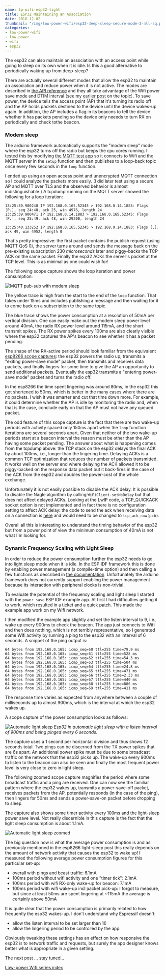 ```yaml
---
name: lp-wifi-esp32-light
title: ESP32 Maintaining an Association
date: 2018-12-02
thumbnail: "/img/low-power-wifi/esp32-deep-sleep-secure-mode-3-all-sq.png"
categories:
- low-power-wifi
- low-power
- wifi
- esp32
---
```


The esp32 can also maintain an association with an access point while going to sleep on
its own when it is idle. Is this a good alternative to periodically waking up from deep-sleep?<!--more-->

There are actually several different modes that allow the esp32 to maintain an association and
reduce power when it is not active. The modes are described in
[the API reference](https://docs.espressif.com/projects/esp-idf/en/latest/api-reference/system/power_management.html)
and they all take advantage of the Wifi power save mode and DTIM
interval (see my [earlier post](/lp-wifi-association) on the topic).
To save power, the device tells the access point (AP) that it's turning its radio off
and the AP holds packets destined to the device until the device wakes-up again.
In addition, the AP includes a flag in its
beacons to tell the device whether it has packets pending so the device only neeeds to turn RX on
periodically and check tothe beacon.

### Modem sleep

The arduino framework automatically supports the "modem sleep" mode where the esp32 turns off
the radio but keeps the cpu cores running.
I tested this by modifying [the MQTT test app](https://github.com/tve/low-power-wifi/)
so it connects to Wifi and the MQTT server in the
`setup` function and then publishes to a loop-back topic once every few seconds in the `loop`
function.

I ended up using an open access point and unencrypted MQTT connection so I could analyze the packets
more easily. (I did later test using a secure AP and MQTT over TLS and the observed behavior is almost
indistinguishable.)
A tcpdump running on the MQTT server showed the following for a loop iteration:

```
13:25:39.900240 IP 192.168.0.165.52345 > 192.168.0.14.1883: Flags [P.], seq 24:48, ack 25, win 4976, length 24
13:25:39.900471 IP 192.168.0.14.1883 > 192.168.0.165.52345: Flags [P.], seq 25:49, ack 48, win 29200, length 24

13:25:40.133252 IP 192.168.0.165.52345 > 192.168.0.14.1883: Flags [.], ack 49, win 4952, length 0
```

That's pretty impressive: the first packet contains the publish request (using MQTT QoS 0), the
server turns around and sends the message back on the pre-existing subscription 230 _microseconds_
later and piggy-backs the TCP ACK on the same packet. Finally the esp32 ACKs the server's packet at
the TCP level. This is as minimal as one could wish for!

The following scope capture shows the loop iteration and power consumption:

![MQTT pub-sub with modem sleep](/img/low-power-wifi/esp32-modem-sleep-mqtt.png)

The yellow trace is high from the start to the end of the `loop` function.
That takes under 15ms and includes publishing a message and then waiting for it to come back on a
subscription to the same topic.

The blue trace shows the power consumption at a resolution of 50mA per vertical division. One can
easily make out the modem sleep power level around 40mA, the radio RX power level around 115mA,
and the short transmit spikes. The RX power spikes every 100ms are also clearly visible where the
esp32 captures the AP's beacon to see whether it has a packet pending.

The shape of the RX-active period should look familiar from the equivalent
[esp8266 scope captures](/lp-wifi-esp8266-assoc): the esp32 powers the radio up, transmits
a "exiting power-save mode" packet, then transmits and receives data packets, and finally lingers for some
time to give the AP an opportunity to send additional packets. Eventually the esp32 transmits a
"entering power-save mode" packet and turns the radio off.

In the esp8266 the time spent lingering was around 80ms, in the esp32 this got shortened to 50ms,
which is better in the many cases where there are no packets. I wish it was smarter and cut that
time down more. For example, it could determine whether the AP is idle by monitoring the radio and,
when that is the case, conclude early on that the AP must not have any queued packet.

The odd feature of this scope capture is the fact that there are two wake-up periods with activity
spaced only 150ms apart when the `loop` function iterations are several seconds apart. Given that
neither of the two wake-up periods start at a beacon interval the reason must be other than the
AP having some packet pending.
The answer about what is happening comes from the tcpdump above: the TCP stack on
the esp32 delays the final ACK by about 100ms, i.e., longer than the lingering time. Delaying ACKs
is a common TCP optimization that reduces the number of packets transmitted. It works well on the
server end where delaying the ACK allowed it to be piggy-backed on the response data packet but it
back-fires in the case of the ACK from the esp32 and doubles the power-cost of the whole exchange.

Unfortunately it is not easily possible to disable the ACK delay. It is possible to disable
the Nagle algorithm by calling `WiFiClient.setNoDelay` but that does not affect delayed ACKs.
Looking at the LwIP code, a TCP_QUICKACK socket option is not implemented and in fact
there is no configuration setting to affect ACK delay: the code to send the ack when receiving
data on a connection is
[here](https://github.com/espressif/esp-lwip/blob/046fadde072b5fca94bea84c16cce5ecbfd6948e/src/core/tcp_in.c#L1541)
and would need to be changed to `tcp_ack_now(pcb)`.

Overall all this is interesting to understand the timing behavior of the esp32 but from a power
point of view the minimum consumption of 40mA is not what I'm looking for.

### Dynamic Frequency Scaling with Light Sleep

In order to reduce the power consumption further the esp32 needs to go into light sleep mode when it
is idle. In the ESP IDF framework this is done by enabling power management (a compile-time option)
and then calling a few functions as described in
[the documentation](https://docs.espressif.com/projects/esp-idf/en/latest/api-reference/system/power_management.html).
Unfortunately the arduino framework does not currently support enabling the power management because
its interaction with peripheral clocks is non-trivial.

To evaluate the potential of the frequency scaling and light sleep I started with the `power_save`
ESP IDF example app. At first I had difficulties getting it to work, which resulted in a 
[ticket](https://github.com/espressif/esp-idf/issues/2711) and
a quick [patch](https://github.com/espressif/esp-idf/issues/2711#issuecomment-441863113).
This made the example app work on my Wifi network.

I then modified the example app slightly and set the listen interval to 9, i.e., wake up every 900ms
to check the beacon. The app just connects to Wifi and then does nothing, which is not terribly
representative, so I generated some Wifi activity by running a ping to the esp32 with an interval
of 6 seconds.
A snippet of the ping output is:

```
64 bytes from 192.168.0.165: icmp_seq=60 ttl=255 time=79.9 ms
64 bytes from 192.168.0.165: icmp_seq=61 ttl=255 time=528 ms
64 bytes from 192.168.0.165: icmp_seq=62 ttl=255 time=54.3 ms
64 bytes from 192.168.0.165: icmp_seq=63 ttl=255 time=504 ms
64 bytes from 192.168.0.165: icmp_seq=64 ttl=255 time=24.8 ms
64 bytes from 192.168.0.165: icmp_seq=65 ttl=255 time=471 ms
64 bytes from 192.168.0.165: icmp_seq=66 ttl=255 time=2.33 ms
64 bytes from 192.168.0.165: icmp_seq=67 ttl=255 time=440 ms
64 bytes from 192.168.0.165: icmp_seq=68 ttl=255 time=886 ms
64 bytes from 192.168.0.165: icmp_seq=69 ttl=255 time=411 ms
```

The response time varies as expected from anywhere between a couple of milliseconds up to almost
900ms, which is the interval at which the esp32 wakes up.

A scope capture of the power consumption looks as follows:

![Automatic light sleep](/img/low-power-wifi/esp32-light-sleep-all.png)
_Esp32 in automatic light sleep with a listen interval of 900ms and being pinged every 6 seconds._

The capture uses a 1 second per horizontal division and thus shows 12 seconds total. Two pings can
be discerned from the TX power spikes that are 6s apart. An additional power spike must be due to
some broadcast traffic on the network that the esp32 picks up. The wake-up every 900ms to listen to
the beacon can also be seen and finally the most frequent power level is very close to zero in light
sleep.

The following zoomed scope capture magnifies the period where some broadcast traffic and a ping are
received. One can now see the familiar pattern where the esp32 wakes up, transmits a power-save-off
packet, receives packets from the AP, potentially responds (in the case of the ping), then lingers
for 50ms and sends a power-save-on packet before dropping to sleep.

The capture also shows some timer activity every 100ms and the light-sleep power save level. Not
really discernible in this capture is the fact that the light sleep consumption is about 1.1mA.

![Automatic light sleep zoomed](/img/low-power-wifi/esp32-light-sleep-zoom.png)

The big question now is what the average power consumption is and as previously mentioned in the
esp8266 light-sleep post this really depends on the amount of network activity that causes the esp32
to wake up! I measured the following average power consumption figures for this particular set-up:

- overall with pings and bcast traffic: 6.1mA
- 100ms period without wifi activity and one "timer tick": 2.1mA
- 100ms period with wifi RX-only wake-up for beacon: 7.1mA
- 100ms period with wifi wake-up incl packet pick-up: I forgot to measure, but since at least 50ms
  are spent lingering at ~115mA the average is certainly above 50mA

It is quite clear that the power consumption is primarily related to how frequently the esp32
wakes-up. I don't understand why Espressif doesn't:

- allow the listen interval to be set larger than 10
- allow the lingering period to be controlled by the app

Obviously tweaking these settings has an effect on how responsive the esp32 is to network traffic
and requests, but surely the app designer knows better what is appropriate in a given setting.

The next post ... stay tuned...

[Low-power Wifi series index](/categories/low-power-wifi)
